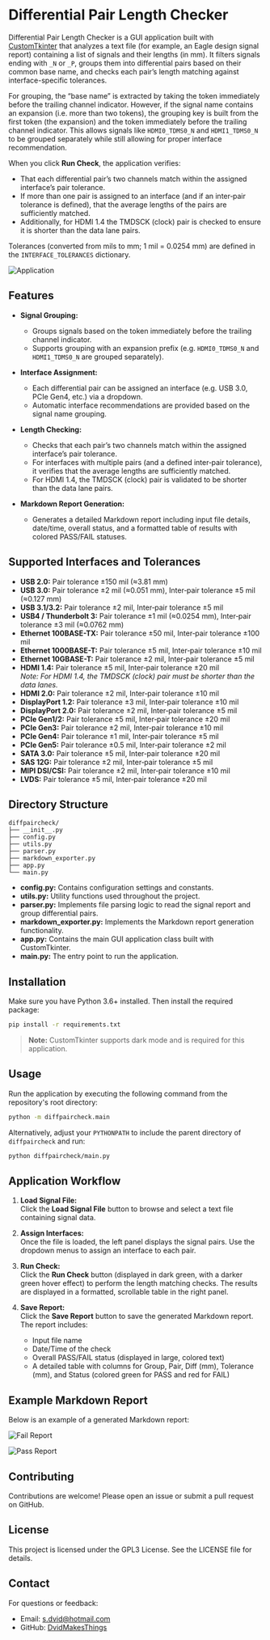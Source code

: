 # Differential Pair Length Checker

Differential Pair Length Checker is a GUI application built with [CustomTkinter](https://github.com/TomSchimansky/CustomTkinter) that analyzes a text file (for example, an Eagle design signal report) containing a list of signals and their lengths (in mm). It filters signals ending with `_N` or `_P`, groups them into differential pairs based on their common base name, and checks each pair’s length matching against interface-specific tolerances.

For grouping, the “base name” is extracted by taking the token immediately before the trailing channel indicator. However, if the signal name contains an expansion (i.e. more than two tokens), the grouping key is built from the first token (the expansion) and the token immediately before the trailing channel indicator. This allows signals like `HDMI0_TDMS0_N` and `HDMI1_TDMS0_N` to be grouped separately while still allowing for proper interface recommendation.

When you click **Run Check**, the application verifies:
- That each differential pair’s two channels match within the assigned interface’s pair tolerance.
- If more than one pair is assigned to an interface (and if an inter‑pair tolerance is defined), that the average lengths of the pairs are sufficiently matched.
- Additionally, for HDMI 1.4 the TMDSCK (clock) pair is checked to ensure it is shorter than the data lane pairs.

Tolerances (converted from mils to mm; 1 mil = 0.0254 mm) are defined in the `INTERFACE_TOLERANCES` dictionary.

![Application](img/fail_screenshot.png)

## Features

- **Signal Grouping:**  
    - Groups signals based on the token immediately before the trailing channel indicator.
    - Supports grouping with an expansion prefix (e.g. `HDMI0_TDMS0_N` and `HDMI1_TDMS0_N` are grouped separately).

- **Interface Assignment:**  
    - Each differential pair can be assigned an interface (e.g. USB 3.0, PCIe Gen4, etc.) via a dropdown.
    - Automatic interface recommendations are provided based on the signal name grouping.

- **Length Checking:**  
    - Checks that each pair’s two channels match within the assigned interface’s pair tolerance.
    - For interfaces with multiple pairs (and a defined inter‑pair tolerance), it verifies that the average lengths are sufficiently matched.
    - For HDMI 1.4, the TMDSCK (clock) pair is validated to be shorter than the data lane pairs.

- **Markdown Report Generation:**  
    - Generates a detailed Markdown report including input file details, date/time, overall status, and a formatted table of results with colored PASS/FAIL statuses.

## Supported Interfaces and Tolerances

- **USB 2.0:** Pair tolerance ±150 mil (≈3.81 mm)
- **USB 3.0:** Pair tolerance ±2 mil (≈0.051 mm), Inter‑pair tolerance ±5 mil (≈0.127 mm)
- **USB 3.1/3.2:** Pair tolerance ±2 mil, Inter‑pair tolerance ±5 mil
- **USB4 / Thunderbolt 3:** Pair tolerance ±1 mil (≈0.0254 mm), Inter‑pair tolerance ±3 mil (≈0.0762 mm)
- **Ethernet 100BASE-TX:** Pair tolerance ±50 mil, Inter‑pair tolerance ±100 mil
- **Ethernet 1000BASE-T:** Pair tolerance ±5 mil, Inter‑pair tolerance ±10 mil
- **Ethernet 10GBASE-T:** Pair tolerance ±2 mil, Inter‑pair tolerance ±5 mil
- **HDMI 1.4:** Pair tolerance ±5 mil, Inter‑pair tolerance ±20 mil  
    *Note: For HDMI 1.4, the TMDSCK (clock) pair must be shorter than the data lanes.*
- **HDMI 2.0:** Pair tolerance ±2 mil, Inter‑pair tolerance ±10 mil
- **DisplayPort 1.2:** Pair tolerance ±3 mil, Inter‑pair tolerance ±10 mil
- **DisplayPort 2.0:** Pair tolerance ±2 mil, Inter‑pair tolerance ±5 mil
- **PCIe Gen1/2:** Pair tolerance ±5 mil, Inter‑pair tolerance ±20 mil
- **PCIe Gen3:** Pair tolerance ±2 mil, Inter‑pair tolerance ±10 mil
- **PCIe Gen4:** Pair tolerance ±1 mil, Inter‑pair tolerance ±5 mil
- **PCIe Gen5:** Pair tolerance ±0.5 mil, Inter‑pair tolerance ±2 mil
- **SATA 3.0:** Pair tolerance ±5 mil, Inter‑pair tolerance ±20 mil
- **SAS 12G:** Pair tolerance ±2 mil, Inter‑pair tolerance ±5 mil
- **MIPI DSI/CSI:** Pair tolerance ±2 mil, Inter‑pair tolerance ±10 mil
- **LVDS:** Pair tolerance ±5 mil, Inter‑pair tolerance ±20 mil

## Directory Structure

```
diffpaircheck/
├── __init__.py
├── config.py
├── utils.py
├── parser.py
├── markdown_exporter.py
├── app.py
└── main.py
```

- **config.py:** Contains configuration settings and constants.
- **utils.py:** Utility functions used throughout the project.
- **parser.py:** Implements file parsing logic to read the signal report and group differential pairs.
- **markdown_exporter.py:** Implements the Markdown report generation functionality.
- **app.py:** Contains the main GUI application class built with CustomTkinter.
- **main.py:** The entry point to run the application.

## Installation

Make sure you have Python 3.6+ installed. Then install the required package:

```bash
pip install -r requirements.txt
```

> **Note:** CustomTkinter supports dark mode and is required for this application.

## Usage

Run the application by executing the following command from the repository's root directory:

```bash
python -m diffpaircheck.main
```

Alternatively, adjust your `PYTHONPATH` to include the parent directory of `diffpaircheck` and run:

```bash
python diffpaircheck/main.py
```

## Application Workflow

1. **Load Signal File:**  
     Click the **Load Signal File** button to browse and select a text file containing signal data.

2. **Assign Interfaces:**  
     Once the file is loaded, the left panel displays the signal pairs. Use the dropdown menus to assign an interface to each pair.

3. **Run Check:**  
     Click the **Run Check** button (displayed in dark green, with a darker green hover effect) to perform the length matching checks. The results are displayed in a formatted, scrollable table in the right panel.

4. **Save Report:**  
     Click the **Save Report** button to save the generated Markdown report. The report includes:
     - Input file name
     - Date/Time of the check
     - Overall PASS/FAIL status (displayed in large, colored text)
     - A detailed table with columns for Group, Pair, Diff (mm), Tolerance (mm), and Status (colored green for PASS and red for FAIL)

## Example Markdown Report

Below is an example of a generated Markdown report:

![Fail Report](img/fail_report.png)

![Pass Report](img/pass_report.png)

## Contributing

Contributions are welcome! Please open an issue or submit a pull request on GitHub.

## License

This project is licensed under the GPL3 License. See the LICENSE file for details.

## Contact

For questions or feedback:

- Email: s.dvid@hotmail.com
- GitHub: [DvidMakesThings](https://github.com/DvidMakesThings)